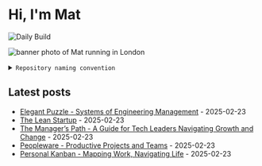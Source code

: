# Hi, I'm Mat

![Daily Build](https://github.com/mat-0/mat-0/workflows/Daily%20Build/badge.svg)

![banner photo of Mat running in London](https://raw.githubusercontent.com/mat-0/mat-0/master/images/gh-header-image-cropped.jpg)

<details><summary><code>Repository naming convention</code></summary>
  
Repositories, where possible, are lowercase with underscores and follow the naming conventions below. 

  
- For demonstrations or proof of concepts, use the format `demo_name`.
- Boilerplate or templates are named in the format `template_name`.
  - where appropriate these are also published through GitHub pages and will be available at `username.github.io/repo_name`.
- WordPress-related content (mostly plugins) are prefixed with `wp_`.
- Twitter bots are prefixed with `bot_`.
- Standard repositories are named as they are, sometimes this might be a domain name e.g. `thechels.uk`.
</details>

## Latest posts

<!-- blog starts -->
- [Elegant Puzzle - Systems of Engineering Management](https://thechels.uk/elegant-puzzle) - 2025-02-23
- [The Lean Startup](https://thechels.uk/lean-startup) - 2025-02-23
- [The Manager’s Path - A Guide for Tech Leaders Navigating Growth and Change](https://thechels.uk/managers-path) - 2025-02-23
- [Peopleware - Productive Projects and Teams](https://thechels.uk/peopleware) - 2025-02-23
- [Personal Kanban - Mapping Work, Navigating Life](https://thechels.uk/personal-kanban) - 2025-02-23
<!-- blog ends -->
